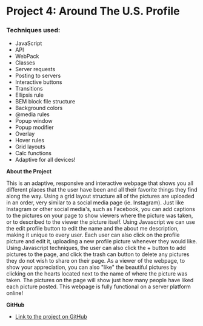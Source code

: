 # Project 4: Around The U.S. Profile

### Techniques used:
* JavaScript
* API
* WebPack
* Classes
* Server requests
* Posting to servers
* Interactive buttons
* Transitions
* Ellipsis rule
* BEM block file structure
* Background colors
* @media rules
* Popup window
* Popup modifier
* Overlay
* Hover rules
* Grid layouts
* Calc functions
* Adaptive for all devices!

**About the Project**

This is an adaptive, responsive and interactive webpage that shows you all different places that the user have been and all their favorite things they find along the way. Using a grid layout structure all of the pictures are uploaded in an order, very similar to a social media page (ie. Instagram). Just like Instagram or other social media's, such as Facebook, you can add captions to the pictures on your page to show viewers where the picture was taken, or to described to the viewer the picture itself. Using Javascript we can use the edit profile button to edit the name and the about me description, making it unique to every user. Each user can also click on the profile picture and edit it, uploading a new profile picture whenever they would like. Using Javascript techniques, the user can also click the + button to add pictures to the page, and click the trash can button to delete any pictures they do not wish to share on their page. As a viewer of the webpage, to show your appreciation, you can also "like" the beautiful pictures by clicking on the hearts located next to the name of where the picture was taken. The pictures on the page will show just how many people have liked each picture posted. This webpage is fully functional on a server platform online! 

**GitHub**

* [Link to the project on GitHub](https://sjeantaylor5.github.io/web_project_4/)
